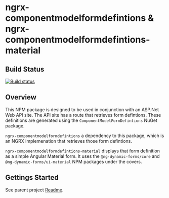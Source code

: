 # ngrx-componentmodelformdefintions & ngrx-componentmodelformdefintions-material

## Build Status
[![Build status](https://saji.visualstudio.com/Open%20Source/_apis/build/status/NgrxComponentModelFormDefintions)](https://saji.visualstudio.com/Open%20Source/_build/latest?definitionId=31)

## Overview

This NPM package is designed to be used in conjunction with an ASP.Net Web API site.  The API site has a route that retrieves form defintions.  These definitions are generated using the `ComponentModelFormDefintions` NuGet package.

`ngrx-componentmodelformdefintions` a dependency to this package, which is an NGRX implemenation that retrieves those form defintions.

`ngrx-componentmodelformdefintions-material` displays that form definition as a simple Angular Material form.  It uses the `@ng-dynamic-forms/core` and `@ng-dynamic-forms/ui-material` NPM packages under the covers.

## Gettings Started

See parent project [Readme](https://github.com/TheMagnificent11/ComponentModelFormDefinitions).
